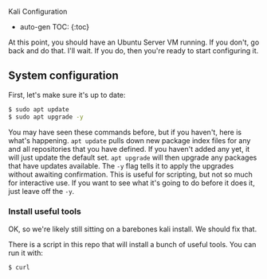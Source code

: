 Kali Configuration

* auto-gen TOC:
{:toc}

At this point, you should have an Ubuntu Server VM running. If you don't, go back and do that. I'll wait. If you do, then you're ready to start configuring it.

## System configuration

First, let's make sure it's up to date:

```sh
$ sudo apt update
$ sudo apt upgrade -y
```

You may have seen these commands before, but if you haven't, here is what's happening. `apt update` pulls down new package index files for any and all repositories that you have defined. If you haven't added any yet, it will just update the default set. `apt upgrade` will then upgrade any packages that have updates available. The `-y` flag tells it to apply the upgrades without awaiting confirmation. This is useful for scripting, but not so much for interactive use. If you want to see what it's going to do before it does it, just leave off the `-y`.

### Install useful tools

OK, so we're likely still sitting on a barebones kali install. We should fix that.

There is a script in this repo that will install a bunch of useful tools. You can run it with:

```zsh
$ curl 
```
